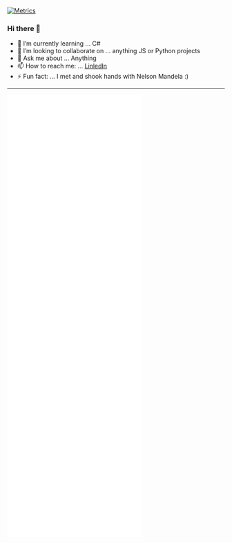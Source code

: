 [![Metrics](https://github.com/NicBritz/NicBritz/actions/workflows/Action.yml/badge.svg?branch=main)](https://github.com/NicBritz/NicBritz/actions/workflows/Action.yml)

### Hi there 👋

- 🌱 I’m currently learning ... C#
- 👯 I’m looking to collaborate on ... anything JS or Python projects
- 💬 Ask me about ... Anything
- 📫 How to reach me: ... [LinledIn]( https://www.linkedin.com/in/nico-b-2375759a/)
- ⚡ Fun fact: ... I met and shook hands with Nelson Mandela :)

--------

<!-- If you're using "main" as default branch -->
![Metrics](https://github.com/NicBritz/NicBritz/blob/main/github-metrics.svg)



